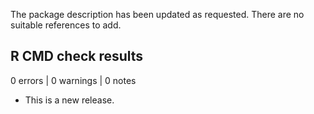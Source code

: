 The package description has been updated as requested. 
There are no suitable references to add.

## R CMD check results

0 errors | 0 warnings | 0 notes

* This is a new release.
